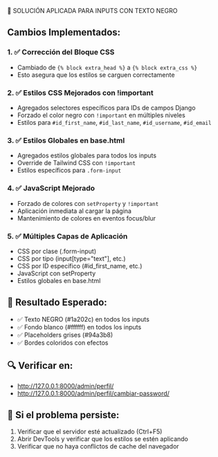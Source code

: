 🔧 SOLUCIÓN APLICADA PARA INPUTS CON TEXTO NEGRO

## Cambios Implementados:

### 1. ✅ Corrección del Bloque CSS
- Cambiado de `{% block extra_head %}` a `{% block extra_css %}`
- Esto asegura que los estilos se carguen correctamente

### 2. ✅ Estilos CSS Mejorados con !important
- Agregados selectores específicos para IDs de campos Django
- Forzado el color negro con `!important` en múltiples niveles
- Estilos para `#id_first_name`, `#id_last_name`, `#id_username`, `#id_email`

### 3. ✅ Estilos Globales en base.html
- Agregados estilos globales para todos los inputs
- Override de Tailwind CSS con `!important`
- Estilos específicos para `.form-input`

### 4. ✅ JavaScript Mejorado
- Forzado de colores con `setProperty` y `!important`
- Aplicación inmediata al cargar la página
- Mantenimiento de colores en eventos focus/blur

### 5. ✅ Múltiples Capas de Aplicación
- CSS por clase (.form-input)
- CSS por tipo (input[type="text"], etc.)
- CSS por ID específico (#id_first_name, etc.)
- JavaScript con setProperty
- Estilos globales en base.html

## 🎯 Resultado Esperado:
- ✅ Texto NEGRO (#1a202c) en todos los inputs
- ✅ Fondo blanco (#ffffff) en todos los inputs
- ✅ Placeholders grises (#94a3b8)
- ✅ Bordes coloridos con efectos

## 🔍 Verificar en:
- http://127.0.0.1:8000/admin/perfil/
- http://127.0.0.1:8000/admin/perfil/cambiar-password/

## 📝 Si el problema persiste:
1. Verificar que el servidor esté actualizado (Ctrl+F5)
2. Abrir DevTools y verificar que los estilos se estén aplicando
3. Verificar que no haya conflictos de cache del navegador